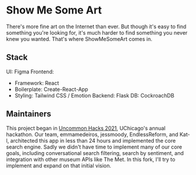 # Show Me Some Art

There's more fine art on the Internet than ever. But though it's easy to find something you're looking for, it's much harder to find something you never knew you wanted. That's where ShowMeSomeArt comes in.

## Stack

UI: Figma
Frontend:
  - Framework: React
  - Boilerplate: Create-React-App
  - Styling: Tailwind CSS / Emotion
Backend: Flask
DB: CockroachDB

## Maintainers

This project began in [Uncommon Hacks 2021](https://hacks2021.uncommonhacks.com/), UChicago's annual hackathon. Our team, emmamedeiros, jessmoody, EndlessReform, and Kat-l, architected this app in less than 24 hours and implemented the core search engine. Sadly we didn't have time to implement many of our core goals, including conversational search filtering, search by sentiment, and integration with other museum APIs like The Met. In this fork, I'll try to implement and expand on that initial vision.
